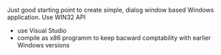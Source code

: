 Just good starting point to create simple, dialog window based Windows application. Use WIN32 API
- use Visual Studio
- compile as x86 programm to keep bacward comptability with earlier Windows versions
